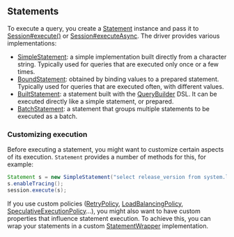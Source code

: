 ## Statements

To execute a query, you  create a [Statement] instance and pass it to [Session#execute()][execute] or
[Session#executeAsync][executeAsync]. The driver provides various implementations:

* [SimpleStatement](simple/): a simple implementation built directly from a
  character string. Typically used for queries that are executed only
  once or a few times.
* [BoundStatement](prepared/): obtained by binding values to a prepared
  statement. Typically used for queries that are executed
  often, with different values.
* [BuiltStatement](built/): a statement built with the [QueryBuilder] DSL. It
  can be executed directly like a simple statement, or prepared.
* [BatchStatement](batch/): a statement that groups multiple statements to be
  executed as a batch.


### Customizing execution

Before executing a statement, you might want to customize certain
aspects of its execution. `Statement` provides a number of methods for
this, for example:

```java
Statement s = new SimpleStatement("select release_version from system.local");
s.enableTracing();
session.execute(s);
```

If you use custom policies ([RetryPolicy], [LoadBalancingPolicy],
[SpeculativeExecutionPolicy]...), you might also want to have custom
properties that influence statement execution. To achieve this, you can
wrap your statements in a custom [StatementWrapper] implementation.

[Statement]:                  http://docs.datastax.com/en/drivers/java/3.9/com/datastax/driver/core/Statement.html
[QueryBuilder]:               http://docs.datastax.com/en/drivers/java/3.9/com/datastax/driver/core/querybuilder/QueryBuilder.html
[StatementWrapper]:           http://docs.datastax.com/en/drivers/java/3.9/com/datastax/driver/core/StatementWrapper.html
[RetryPolicy]:                http://docs.datastax.com/en/drivers/java/3.9/com/datastax/driver/core/policies/RetryPolicy.html
[LoadBalancingPolicy]:        http://docs.datastax.com/en/drivers/java/3.9/com/datastax/driver/core/policies/LoadBalancingPolicy.html
[SpeculativeExecutionPolicy]: http://docs.datastax.com/en/drivers/java/3.9/com/datastax/driver/core/policies/SpeculativeExecutionPolicy.html
[execute]:                    http://docs.datastax.com/en/drivers/java/3.9/com/datastax/driver/core/Session.html#execute-com.datastax.driver.core.Statement-
[executeAsync]:               http://docs.datastax.com/en/drivers/java/3.9/com/datastax/driver/core/Session.html#executeAsync-com.datastax.driver.core.Statement-
